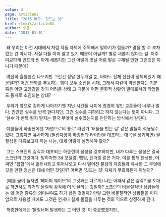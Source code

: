 ```yaml
---
value: 3
page: article03
title: "2015 메모: 깃드는 것"
href: /texts/article03
author: 오은
date: '2015-01-01'
---
```

&nbsp;왜 우리는 이전 시대에서 처럼 작품 자체에 주목해서 말하기가 힘들까? 말을 할 수 조차 없는 건 아니다. 사실 다들 이미 알고 있기 때문이 아닐까? 별로 새롭지 않다는 걸. 아주 미묘하게 인프라 씬 하게 새롭지만 그건 어떻게 옛날 처럼 말로 구제될 만한 그런것은 아니기 때문에?

&nbsp;여전히 훌륭한건 나오지만 그런건 정말 한두개일 뿐, 아마도 전체 전선이 정체되었기 때문일까? 어떤 변화를 추동하는 힘이 모두 소진된 시대, 그래서 다같이 약진한다는 기분 혹은 어떤 고양감을 갖기 어려운 상태 그 때문에 어떤 문화적 상황의 열매로서의 작업들도 통째로 소진되는 상태?

&nbsp;우리가 앞으로 강하게 나아가기엔 지난 시간들 사이에 겹겹히 쌓인 교훈들이 너무나 많다. 인간은 실수를 반복 한다지만, 그건 실수를 피하려고 하지 않는다는 뜻이 아니다. 그 ‘실수’가 반복 될지 말지는 결국 무엇이 실수였는지를 판단하는 방식에서 갈린다.

&nbsp;예를들어 하종현에겐 ‘자연으로의 통로’ 라던가 ‘허물을 벗는 길’  같은 말들이 적용될수 있다. 그렇다면 유사하게 (필립다장이 하종현과 라이먼을 대조하는 대목을 상기하면) 물질성을 다뤄보고자 하는 나는, 대체 어떻게 설명해야 할까?

&nbsp;그는 스크린의 감각과 대조되는 하종현의 물성을 강조하지만, 내가 다루는 물성은 결국 스크린의 그것이다. 말하자면 3d 모델링, 맵핑,  렌더링 같은 거다. 이를 통해 탄생한, 어쩌면 "접합"에서 흘러내리고 튀어나오고 다시 밀어진 물감의 지층들과 유사한 그 무엇에 깃들 만한 정신은 대체 어떤 것일까? 어쩌면 ‘깃드는 것’ 자체가 무효화된게 아닐까?

&nbsp;(예를 굳이 들자면 ‘베이퍼 웨이브’의 그것과는 다르게) 나는 어째서 같은 감각? 을 토대로 하면서도 과거의 물질적 감각에 더욱 끌리는 것일까? 스크린의 비물질적인 상황들에는 왜 어떤 종류의 의미부여도 하기 싫은 것일까? 만일 그런 비물질적인 상황들을 미디엄으로 사용할 때에도 그것은 언제나 실제 물질을 다루는 것의 역으로 상정하게 된다.

&nbsp;하종현에게는 ‘물질너머 발생하는 그 어떤 것’ 이 중요했겠지만..
